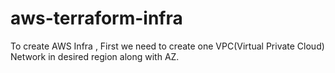 # aws-terraform-infra

To create AWS Infra , First we need to create one VPC(Virtual Private Cloud) Network in desired region along with AZ.
